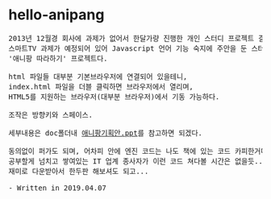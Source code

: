 # hello-anipang

<pre>
2013년 12월경 회사에 과제가 없어서 한달가량 진행한 개인 스터디 프로젝트 결과물이다.
스마트TV 과제가 예정되어 있어 Javascript 언어 기능 숙지에 주안을 둔 스터디였으며,
'애니팡 따라하기' 프로젝트다.

html 파일들 대부분 기본브라우저에 연결되어 있을테니, 
index.html 파일을 더블 클릭하면 브라우저에서 열리며,
HTML5를 지원하는 브라우저(대부분 브라우저)에서 기동 가능하다.

조작은 방향키와 스페이스.

세부내용은 doc폴더내 <a href="https://github.com/RedPeanut/hello-anipang/blob/master/doc/%EC%95%A0%EB%8B%88%ED%8C%A1%20%EA%B8%B0%ED%9A%8D%EC%95%88.ppt">애니팡기획안.ppt</a>를 참고하면 되겠다.

동의없이 퍼가도 되며, 어차피 안에 엔진 코드는 나도 책에 있는 코드 카피한거다.
공부할게 넘치고 쌓여있는 IT 업계 종사자가 이런 코드 쳐다볼 시간은 없을듯... 맘껏 보시길...
재미로 다운받아서 한두판 해보셔도 되고...

- Written in 2019.04.07

</pre>
